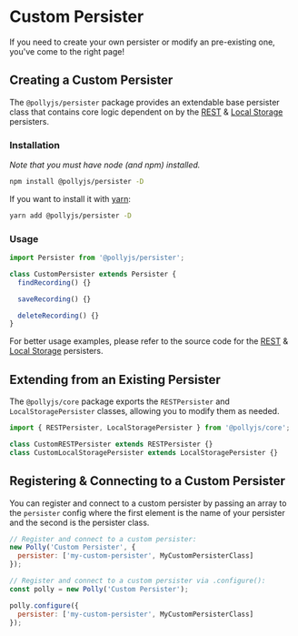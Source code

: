 # Custom Persister

If you need to create your own persister or modify an pre-existing one, you've come
to the right page!

## Creating a Custom Persister

The `@pollyjs/persister` package provides an extendable base persister class that
contains core logic dependent on by the [REST](persisters/rest)
& [Local Storage](persisters/local-storage) persisters.

### Installation

_Note that you must have node (and npm) installed._

```bash
npm install @pollyjs/persister -D
```

If you want to install it with [yarn](https://yarnpkg.com):

```bash
yarn add @pollyjs/persister -D
```

### Usage

```js
import Persister from '@pollyjs/persister';

class CustomPersister extends Persister {
  findRecording() {}

  saveRecording() {}

  deleteRecording() {}
}
```

For better usage examples, please refer to the source code for
the [REST](https://github.com/Netflix/pollyjs/blob/master/packages/%40pollyjs/core/src/persisters/rest/index.js) & [Local Storage](https://github.com/Netflix/pollyjs/blob/master/packages/%40pollyjs/core/src/persisters/local-storage/index.js) persisters.

## Extending from an Existing Persister

The `@pollyjs/core` package exports the `RESTPersister` and `LocalStoragePersister` classes,
allowing you to modify them as needed.

```js
import { RESTPersister, LocalStoragePersister } from '@pollyjs/core';

class CustomRESTPersister extends RESTPersister {}
class CustomLocalStoragePersister extends LocalStoragePersister {}
```

## Registering & Connecting to a Custom Persister

You can register and connect to a custom persister by passing an array to the `persister`
config where the first element is the name of your persister and the second is the
persister class.

```js
// Register and connect to a custom persister:
new Polly('Custom Persister', {
  persister: ['my-custom-persister', MyCustomPersisterClass]
});

// Register and connect to a custom persister via .configure():
const polly = new Polly('Custom Persister');

polly.configure({
  persister: ['my-custom-persister', MyCustomPersisterClass]
});
```
